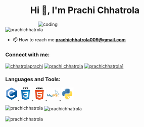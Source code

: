<h1 align="center">Hi 👋, I'm Prachi Chhatrola</h1>

<img align="right" alt="coding" width="400" src="https://i.pinimg.com/originals/e7/26/c7/e726c74ac081eed50feee1433d12c998.gif">

<p align="left"> <img src="https://komarev.com/ghpvc/?username=prachichhatrola&label=Profile%20views&color=0e75b6&style=flat" alt="prachichhatrola" /> </p>

- 📫 How to reach me **prachichhatrola009@gmail.com**

<h3 align="left">Connect with me:</h3>
<p align="left">
<a href="https://twitter.com/chhatrolaprachi" target="blank"><img align="center" src="https://raw.githubusercontent.com/rahuldkjain/github-profile-readme-generator/master/src/images/icons/Social/twitter.svg" alt="chhatrolaprachi" height="30" width="40" /></a>
<a href="https://linkedin.com/in/Prachi Chhatrola" target="blank"><img align="center" src="https://raw.githubusercontent.com/rahuldkjain/github-profile-readme-generator/master/src/images/icons/Social/linked-in-alt.svg" alt="prachi chhatrola" height="30" width="40" /></a>
<a href="https://www.hackerrank.com/prachichhatrola1" target="blank"><img align="center" src="https://raw.githubusercontent.com/rahuldkjain/github-profile-readme-generator/master/src/images/icons/Social/hackerrank.svg" alt="prachichhatrola1" height="30" width="40" /></a>
</p>

<h3 align="left">Languages and Tools:</h3>
<p align="left"> <a href="https://www.cprogramming.com/" target="_blank" rel="noreferrer"> <img src="https://raw.githubusercontent.com/devicons/devicon/master/icons/c/c-original.svg" alt="c" width="40" height="40"/> </a> <a href="https://www.w3schools.com/css/" target="_blank" rel="noreferrer"> <img src="https://raw.githubusercontent.com/devicons/devicon/master/icons/css3/css3-original-wordmark.svg" alt="css3" width="40" height="40"/> </a> <a href="https://www.w3.org/html/" target="_blank" rel="noreferrer"> <img src="https://raw.githubusercontent.com/devicons/devicon/master/icons/html5/html5-original-wordmark.svg" alt="html5" width="40" height="40"/> </a> <a href="https://www.mysql.com/" target="_blank" rel="noreferrer"> <img src="https://raw.githubusercontent.com/devicons/devicon/master/icons/mysql/mysql-original-wordmark.svg" alt="mysql" width="40" height="40"/> </a> <a href="https://www.python.org" target="_blank" rel="noreferrer"> <img src="https://raw.githubusercontent.com/devicons/devicon/master/icons/python/python-original.svg" alt="python" width="40" height="40"/> </a> </p>

<p><img align="left" src="https://github-readme-stats.vercel.app/api/top-langs?username=prachichhatrola&show_icons=true&locale=en&layout=compact" alt="prachichhatrola" /></p>

<p>&nbsp;<img align="center" src="https://github-readme-stats.vercel.app/api?username=prachichhatrola&show_icons=true&locale=en" alt="prachichhatrola" /></p>

<p><img align="center" src="https://github-readme-streak-stats.herokuapp.com/?user=prachichhatrola&" alt="prachichhatrola" /></p>

